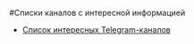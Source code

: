 #Списки каналов с интересной информацией

* [Список интересных Telegram-каналов](https://github.com/goq/telegram-list)

